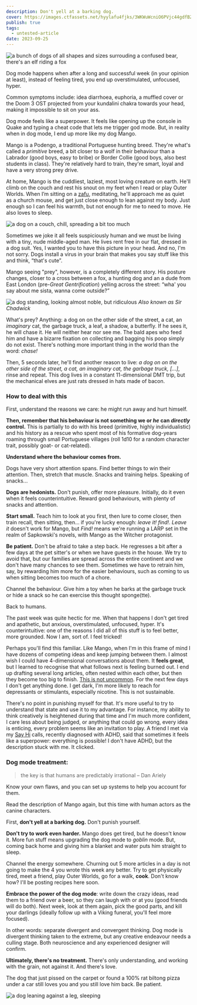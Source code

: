 ```yaml
---
description: Don't yell at a barking dog.
cover: https://images.ctfassets.net/hyylafu4fjks/3WKWuWcniO6PVjc44gdfBZ/f76852eb3f9906e24e01c7b6ca2e9f55/Untitled_Artwork_3.png
publish: true
tags:
  - untested-article
date: 2023-09-25
---
```


![a bunch of dogs of all shapes and sizes surrouding a confused bear, there's an elf riding a fox](dog-mode.png)

Dog mode happens when after a long and successful week (in your opinion at least), instead of feeling tired, you end up overstimulated, unfocused, hyper.

Common symptoms include: idea diarrhoea, euphoria, a muffled cover or the Doom 3 OST projected from your kundalini chakra towards your head, making it impossible to sit on your ass.

Dog mode feels like a superpower. It feels like opening up the console in Quake and typing a cheat code that lets me trigger god mode. But, in reality when in dog mode, I end up more like my dog Mango.

Mango is a Podengo, a traditional Portuguese hunting breed. They're what's called a _primitive_ breed, a bit closer to a wolf in their behaviour than a Labrador (good boys, easy to bribe) or Border Collie (good boys, also best students in class). They're relatively hard to train, they're smart, loyal and have a very strong prey drive.

At home, Mango is the cuddliest, laziest, most loving creature on earth. He'll climb on the couch and rest his snout on my feet when I read or play Outer Worlds. When I’m sitting on a [zafu](https://en.wikipedia.org/wiki/Zafu), meditating, he'll approach me as quiet as a church mouse, and get just close enough to lean against my body. Just enough so I can feel his warmth, but not enough for me to need to move. He also loves to sleep.

![a dog on a couch, chill, spreading a bit too much](mango.webp)

Sometimes we joke it all feels suspiciously human and we must be living with a tiny, nude middle-aged man. He lives rent free in our flat, dressed in a dog suit. Yes, I wanted you to have this picture in your head. And no, I'm not sorry. Dogs install a virus in your brain that makes you say stuff like this and think, “that's cute”.

Mango seeing "prey", however, is a completely different story. His posture changes, closer to a cross between a fox, a hunting dog and an a dude from East London (pre-_Great Gentrification_) yelling across the street: “wha' you say about me sista, wanna come outside?”

![a dog standing, looking almost noble, but ridiculous](sir-chadwick.webp)
_Also known as Sir Chadwick_

What's prey? Anything: a dog on on the other side of the street, a cat, an _imaginary_ cat, the garbage truck, a leaf, a shadow, a butterfly. If he sees it, he will chase it. He will neither hear nor see me. The bald apes who feed him and have a bizarre fixation on collecting and bagging his poop simply do not exist. There's nothing more important thing in the world than the word: _chase!_

Then, 5 seconds later, he'll find another reason to live: _a dog on on the other side of the street, a cat, an imaginary cat, the garbage truck, [...]_, rinse and repeat. This dog lives in a constant 11-dimensional DMT trip, but the mechanical elves are just rats dressed in hats made of bacon.

### How to deal with this

First, understand the reasons we care: he might run away and hurt himself.

**Then, remember that his behaviour is not something we or _he_ can _directly_ control.** This is partially to do with his breed (primitive, highly individualistic) and his history as a rescue who spent most of his formative dog-years roaming through small Portuguese villages (roll 1d10 for a random character trait, possibly goat- or cat-related).

**Understand where the behaviour comes from.**

Dogs have very short attention spans. Find better things to win their attention. Then, stretch that muscle. Snacks and training helps. Speaking of snacks...

**Dogs are hedonists.** Don't punish, offer more pleasure. Initially, do it even when it feels counterintuitive. Reward good behaviours, with plenty of snacks and attention.

**Start small.** Teach him to look at you first, then lure to come closer, then train recall, then sitting, then... if you're lucky enough: _leave it!_ _find!_. _Leave it_ doesn't work for Mango, but _Find!_ means we're running a LARP set in the realm of Sapkowski's novels, with Mango as the Witcher protagonist.

**Be patient.** Don't be afraid to take a step back. He regresses a bit after a few days at the pet sitter's or when we have guests in the house. We try to avoid that, but our families are spread across the entire continent and we don't have many chances to see them. Sometimes we have to retrain him, say, by rewarding him more for the easier behaviours, such as coming to us when sitting becomes too much of a chore.

Channel the behaviour. Give him a toy when he barks at the garbage truck or hide a snack so he can exercise this thought sponge(tte).

Back to humans.

The past week was quite hectic for me. When that happens I don't get tired and apathetic, but anxious, overstimulated, unfocused, hyper. It's counterintuitive: one of the reasons I did all of this stuff is to feel better, more grounded. Now I am, sort of. I feel tricked!

Perhaps you'll find this familiar. Like Mango, when I'm in this frame of mind I have dozens of competing ideas and keep jumping between them. I almost wish I could have 4-dimensional conversations about them. It **feels great**, but I learned to recognise that what follows next is feeling burned out. I end up drafting several long articles, often nested within each other, but then they become too big to finish. [This is not uncommon](https://addyosmani.com/blog/write-learn/). For the next few days I don't get anything done. I get dark, I'm more likely to reach for depressants or stimulants, especially nicotine. This is not sustainable.

There's no point in punishing myself for that. It's more useful to try to understand that state and use it to my advantage. For instance, my ability to think creatively is heightened during that time and I'm much more confident, I care less about being judged, or anything that could go wrong, every idea is enticing, every problem seems like an invitation to play. A friend I met via my [Say Hi](https://sonnet.io/posts/hi) calls, recently diagnosed with ADHD, said that sometimes it feels like a superpower: everything is possible! I don't have ADHD, but the description stuck with me. It clicked.

### Dog mode treatment:

> the key is that humans are predictably irrational
> – Dan Ariely

Know your own flaws, and you can set up systems to help you account for them.

Read the description of Mango again, but this time with human actors as the canine characters.

First, **don't yell at a barking dog.** Don't punish yourself.

**Don't try to work even harder.** Mango does get tired, but he doesn't know it. More fun stuff means upgrading the dog mode to _goblin_ mode. But, coming back home and giving him a blanket and water puts him straight to sleep.

Channel the energy somewhere. Churning out 5 more articles in a day is not going to make the 4 you wrote this week any better. Try to get physically tired, meet a friend, play Outer Worlds, go for a walk, **cook**. Don't know how? I'll be posting recipes here soon.

**Embrace the power of the dog mode**: write down the crazy ideas, read them to a friend over a beer, so they can laugh with or at you (good friends will do both). Next week, look at them again, pick the good parts, and kill your darlings (ideally follow up with a Viking funeral, you'll feel more focused).

In other words: separate divergent and convergent thinking. Dog mode is divergent thinking taken to the extreme, but any creative endeavour needs a culling stage. Both neuroscience and any experienced designer will confirm.

**Ultimately, there's no treatment.** There's only understanding, and working with the grain, not against it. And there's love.

The dog that just pissed on the carpet or found a 100% rat biltong pizza under a car still loves you and you still love him back. Be patient.

![a dog leaning against a leg, sleeping](mango-cuddle.webp)
